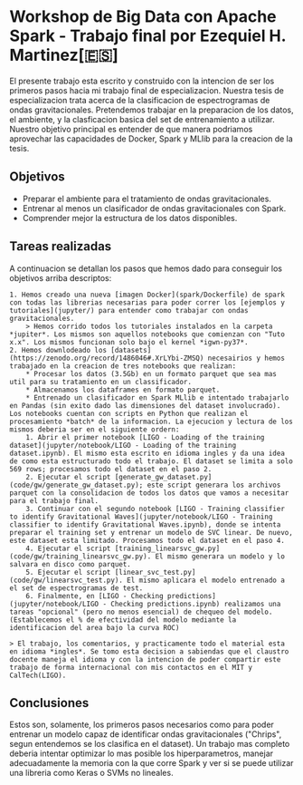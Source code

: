 # Workshop de Big Data con Apache Spark - Trabajo final por Ezequiel H. Martinez[🇪🇸]

El presente trabajo esta escrito y construido con la intencion de ser los primeros pasos hacia mi trabajo final de especializacion. Nuestra tesis de especializacion trata acerca de la clasificacion de espectrogramas de ondas gravitacionales. Pretendemos trabajar en la preparacion de los datos, el ambiente, y la clasficacion basica del set de entrenamiento a utilizar. Nuestro objetivo principal es entender de que manera podriamos aprovechar las capacidades de Docker, Spark y MLlib para la creacion de la tesis.

## Objetivos

* Preparar el ambiente para el tratamiento de ondas gravitacionales.
* Entrenar al menos un clasificador de ondas gravitacionales con Spark.
* Comprender mejor la estructura de los datos disponibles.

## Tareas realizadas

A continuacion se detallan los pasos que hemos dado para conseguir los objetivos arriba descriptos:

    1. Hemos creado una nueva [imagen Docker](spark/Dockerfile) de spark con todas las librerias necesarias para poder correr los [ejemplos y tutoriales](jupyter/) para entender como trabajar con ondas gravitacionales. 
        > Hemos corrido todos los tutoriales instalados en la carpeta *jupiter*. Los mismos son aquellos notebooks que comienzan con "Tuto x.x". Los mismos funcionan solo bajo el kernel *igwn-py37*.
    2. Hemos downlodeado los [datasets](https://zenodo.org/record/1486046#.XrLYbi-ZMSQ) necesairios y hemos trabajado en la creacion de tres notebooks que realizan:
        * Procesar los datos (3.5Gb) en un formato parquet que sea mas util para su tratamiento en un classificador.
        * Almacenamos los dataframes en formato parquet.
        * Entrenado un clasificador en Spark MLlib e intentado trabajarlo en Pandas (sin exito dado las dimensiones del dataset involucrado).
    Los notebooks cuentan con scripts en Python que realizan el procesamiento *batch* de la informacion. La ejecucion y lectura de los mismos deberia ser en el siguiente ordern:
        1. Abrir el primer notebook [LIGO - Loading of the training dataset](jupyter/notebook/LIGO - Loading of the training dataset.ipynb). El mismo esta escrito en idioma ingles y da una idea de como esta estructurado todo el trabajo. El dataset se limita a solo 569 rows; procesamos todo el dataset en el paso 2.
        2. Ejecutar el script [generate_gw_dataset.py](code/gw/generate_gw_dataset.py); este script generara los archivos parquet con la consolidacion de todos los datos que vamos a necesitar para el trabajo final.
        3. Continuar con el segundo notebook [LIGO - Training classifier to identify Gravitational Waves](jupyter/notebook/LIGO - Training classifier to identify Gravitational Waves.ipynb), donde se intenta preparar el training set y entrenar un modelo de SVC linear. De nuevo, este dataset esta limitado. Procesamos todo el dataset en el paso 4.
        4. Ejecutar el script [training_linearsvc_gw.py](code/gw/training_linearsvc_gw.py). El mismo generara un modelo y lo salvara en disco como parquet.
        5. Ejecutar el script [linear_svc_test.py](code/gw/linearsvc_test.py). El mismo aplicara el modelo entrenado a el set de espectrogramas de test.
        6. Finalmente, en [LIGO - Checking predictions](jupyter/notebook/LIGO - Checking predictions.ipynb) realizamos una tareas "opcional" (pero no menos esencial) de chequeo del modelo. (Establecemos el % de efectividad del modelo mediante la identificacion del area bajo la curva ROC)

    > El trabajo, los comentarios, y practicamente todo el material esta en idioma *ingles*. Se tomo esta decision a sabiendas que el claustro docente maneja el idioma y con la intencion de poder compartir este trabajo de forma internacional con mis contactos en el MIT y CalTech(LIGO).

## Conclusiones

Estos son, solamente, los primeros pasos necesarios como para poder entrenar un modelo capaz de identificar ondas gravitacionales ("Chrips", segun entendemos se los clasifica en el dataset). Un trabajo mas completo deberia intentar optimizar lo mas posible los hiperparametros, manejar adecuadamente la memoria con la que corre Spark y ver si se puede utilizar una libreria como Keras o SVMs no lineales.


